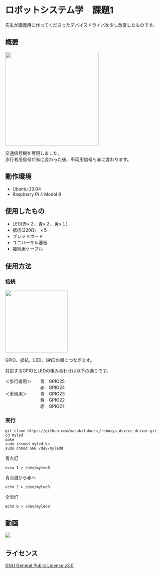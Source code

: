# ロボットシステム学　課題1
先生が講義用に作ってくださったデバイスドライバを少し改変したものです。
## 概要

<img src="https://user-images.githubusercontent.com/72370342/104086607-c21d2d80-529c-11eb-9e27-e6c34a59ca52.jpg" width="300px">

交通信号機を再現しました。  
歩行者用信号が赤に変わった後、車両用信号も赤に変わります。
## 動作環境
- Ubuntu 20.04
- Raspberry Pi 4 Model B
## 使用したもの　
- LED(赤×２、青×２、黄×１)
- 抵抗(220Ω)　×５
- ブレッドボード
- ユニバーサル基板
- 接続用ケーブル

## 使用方法
### 接続
<img src="https://user-images.githubusercontent.com/72370342/104086478-bf6e0880-529b-11eb-952d-6e3b5722844c.jpg" width="200px">  

GPIO、抵抗、LED、GNDの順につなぎます。

対応するGPIOとLEDの組み合わせは以下の通りです。  

＜歩行者用＞　　青　GPIO25    
　　　　　　　　赤　GPIO24    
＜車両用＞　　　青　GPIO23    
　　　　　　　　黄　GPIO22    
　　　　　　　　赤　GPIO21    
### 実行
```
git clone https://github.com/masakifukuchi/robosys_device_driver.git  
cd myled
make
sudo insmod myled.ko
sudo chmod 666 /dev/myled0
```
青点灯  
```
echo 1 > /dev/myled0
```
青点滅から赤へ  
```
echo 2 > /dev/myled0
```
全消灯  
```
echo 0 > /dev/myled0
```

## 動画
[![](http://img.youtube.com/vi/YxAS4ktgqR0/0.jpg)](http://www.youtube.com/watch?v=YxAS4ktgqR0 "a")　
## ライセンス
[GNU General Public License v3.0](https://github.com/masakifukuchi/robosys_device_driver/blob/main/LICENSE)
